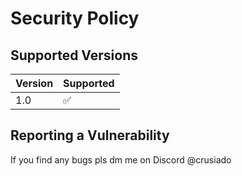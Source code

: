# Security Policy

## Supported Versions

| Version | Supported          |
| ------- | ------------------ |
| 1.0     | :white_check_mark: |


## Reporting a Vulnerability

If you find any bugs pls dm me on Discord @crusiado
